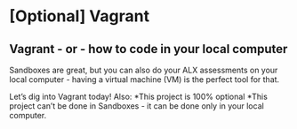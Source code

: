 # [Optional] Vagrant

## Vagrant - or - how to code in your local computer
Sandboxes are great, but you can also do your ALX assessments on your local computer - having a virtual machine (VM) is the perfect tool for that.

Let’s dig into Vagrant today!
Also:
*This project is 100% optional
*This project can’t be done in Sandboxes - it can be done only in your local computer.
